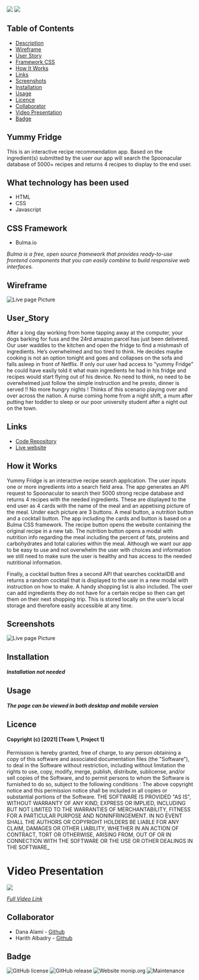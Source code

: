<div style="display:inline-block; margin: 0 auto;">
<img src="./assets/img/fridge_yellow.png" > 
            </div>
            <div style="display:inline-block; margin:0 auto;">
            <img src="./assets/img/yummy3.png" >
            </div>











## Table of Contents

* [Description](#Yummy)
* [Wireframe](#Wireframe)
* [User Story](#User_Story)
* [Framework CSS](#CSS-Framework)
* [How It Works](#How-it-Works)
* [Links](#links)
* [Screenshots](#Screenshots)
* [Installation](#installation)
* [Usage](#Usage)
* [Licence](#Licence)
* [Collaborator](#Collaborator)
* [Video Presentation](Video-Presentation)
* [Badge](#Badge)


## Yummy Fridge  
This is an interactive recipe recommendation app. Based on the ingredient(s) submitted by the user our app will search the Spoonacular database of 5000+ recipes and returns 4 recipes to display to the end user. 

## What technology has been used
* HTML
* CSS
* Javascript

## CSS Framework

* Bulma.io

_Bulma is a free, open source framework that provides ready-to-use frontend components that you can easily combine to build responsive web interfaces._

## Wireframe

![Live page Picture](./assets/img/wireframe.jpg)


## User_Story
After a long day working from home tapping away at the computer, your dogs barking for fuss and the 24rd amazon parcel has just been delivered. Our user waddles to the kitchen and open the fridge to find a mishmash of ingredients. He’s overwhelmed and too tired to think. He decides maybe cooking is not an option tonight and goes and collapses on the sofa and falls asleep in front of Netflix. 
If only our user had access to “yummy Fridge” he could have easily told it what main ingredients he had in his fridge and recipes would start flying out of his device. No need to think, no need to be overwhelmed just follow the simple instruction and he presto, dinner is served !! No more hungry nights ! 
Thinks of this scenario playing over and over across the nation. A nurse coming home from a night shift, a mum after putting her toddler to sleep or our poor university student after a night out on the town.  

## Links

* [Code Repository](https://github.com/Lloret82/Yummy_Fridge)
* [Live website](https://lloret82.github.io/Yummy_Fridge)

## How it Works

Yummy Fridge is an interactive recipe search application. The user inputs one or more ingredients into a search field area. The app generates an API request to Spoonacular to search their 5000 strong recipe database and returns 4 recipes with the needed ingredients. 
These are displayed to the end user as 4 cards with the name of the meal and an appetising picture of the meal. Under each picture are 3 buttons. A meal button, a nutrition button and a cocktail button.  The app including the cards and button is based on a Bulma CSS framework. 
The recipe button opens the website containing the original recipe in a new tab. 
The nutrition button opens a modal with nutrition info regarding the meal including the percent of fats, proteins and carbohydrates and total calories within the meal. Although we want our app to be easy to use and not overwhelm the user with choices and information we still need to make sure the user is healthy and has access to the needed nutritional information. 

Finally, a cocktail button fires a second API that searches cocktailDB and returns a random cocktail that is displayed to the user in a new modal with instruction on how to make. 
A handy shopping list is also included. The user can add ingredients they do not have for a certain recipe so then can get them on their next shopping trip.  This is stored locally on the user’s local storage and therefore easily accessible at any time. 

## Screenshots


 ![Live page Picture](./assets/img/screen.png)


## Installation

#### _Installation not needed_

## Usage

#### _The page can be viewed in both desktop and mobile version_




## Licence


#### Copyright (c) [2021] [Team 1, Project 1]
Permission is hereby granted, free of charge, to any person obtaining a copy
of this software and associated documentation files (the "Software"), to deal
in the Software without restriction, including without limitation the rights
to use, copy, modify, merge, publish, distribute, sublicense, and/or sell
copies of the Software, and to permit persons to whom the Software is
furnished to do so, subject to the following conditions :
The above copyright notice and this permission notice shall be included in all
copies or substantial portions of the Software.
THE SOFTWARE IS PROVIDED "AS IS", WITHOUT WARRANTY OF ANY KIND, EXPRESS OR
IMPLIED, INCLUDING BUT NOT LIMITED TO THE WARRANTIES OF MERCHANTABILITY,
FITNESS FOR A PARTICULAR PURPOSE AND NONINFRINGEMENT. IN NO EVENT SHALL THE
AUTHORS OR COPYRIGHT HOLDERS BE LIABLE FOR ANY CLAIM, DAMAGES OR OTHER
LIABILITY, WHETHER IN AN ACTION OF CONTRACT, TORT OR OTHERWISE, ARISING FROM,
OUT OF OR IN CONNECTION WITH THE SOFTWARE OR THE USE OR OTHER DEALINGS IN THE
SOFTWARE_

# Video Presentation


<img src="./assets/img/YUMMY_FRIDGE.gif" > 




<a href="https://www.youtube.com/watch?v=hiYRwIj0Gjk"> _Full Video Link_ </a>



## Collaborator

* Dana Alami - <a href="https://github.com/Danaalami-cloud"> Github </a>
* Harith Albadry - <a href="https://github.com/Danaalami-cloud"> Github </a>

## Badge
![GitHub license](https://img.shields.io/github/license/Naereen/StrapDown.js.svg)
![GitHub release](https://img.shields.io/github/release/Naereen/StrapDown.js.svg)
![Website monip.org](https://img.shields.io/website-up-down-green-red/http/monip.org.svg)
![Maintenance](https://img.shields.io/badge/Maintained%3F-yes-green.svg)













